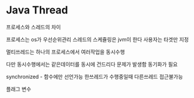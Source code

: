 
 # Java Thread  


프로세스와 스레드의 차이 

프로세스는 os가 우선순위관리 
스레드의 스케쥴링은 jvm이 한다
사용자는 타겟만 지정

멀티쓰레드는 
하나의 프로세스에서 여러작업을 동시수행

다만 동시수행에서는 같은데이터를 동시에 건드리다 문제가 발생함
동기화가 필요

synchronized  - 함수에만 선언가능
한쓰레드가 수행중일때 다른쓰레드 접근불가능


플래그 변수 